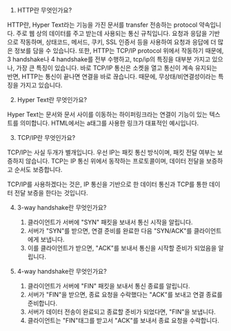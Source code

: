 1. HTTP란 무엇인가요?

HTTP란, Hyper Text라는 기능을 가진 문서를 transfer 전송하는 protocol 약속입니다. 주로 웹 상의 데이터를 주고 받는데 사용되는 통신 규칙입니다. 요청과 응답을 기반으로 작동하며, 상태코드, 메서드, 쿠키, SSL 인증서 등을 사용하여 요청과 응답에 더 많은 정보를 담을 수 있습니다.
또한, HTTP는 TCP/IP protocol 위에서 작동하기 때문에, 3 handshake나 4 handshake를 전부 수행하고, tcp/ip의 특징을 대부분 가지고 있으나, 가장 큰 특징이 있습니다. 바로 TCP/IP 통신은 소켓을 열고 통신이 계속 유지되는 반면, HTTP는 통신이 끝나면 연결을 바로 끊습니다. 때문에, 무상태/비연결성이라는 특징을 가지고 있습니다.

2. Hyper Text란 무엇인가요?

Hyper Text는 문서와 문서 사이를 이동하는 하이퍼링크라는 연결이 기능이 있는 텍스트를 의미합니다. HTML에서는 a태그를 사용한 링크가 대표적인 예시입니다.

3. TCP/IP란 무엇인가요?

TCP/IP는 사실 두개가 별개입니다.
우선 IP는 패킷 통신 방식이며, 패킷 전달 여부는 보증하지 않습니다.
TCP는 IP 통신 위에서 동작하는 프로토콜이며, 데이터 전달을 보증하고 순서도 보증합니다.

TCP/IP를 사용하겠다는 것은, IP 통신을 기반으로 한 데이터 통신과 TCP를 통한 데이터 전달 보증을 한다는 것입니다.

4. 3-way handshake란 무엇인가요?

   1. 클라이언트가 서버에 "SYN" 패킷을 보내서 통신 시작을 알립니다.
   2. 서버가 "SYN"를 받으면, 연결 준비를 완료한 다음 "SYN/ACK"를 클라이언트에게 보냅니다.
   3. 이를 클라이언트가 받으면, "ACK"를 보내서 통신을 시작할 준비가 되었음을 알립니다.

5. 4-way handshake란 무엇인가요?

   1. 클라이언트가 서버에 "FIN" 패킷을 보내서 통신 종료를 알립니다.
   2. 서버가 "FIN"을 받으면, 종료 요청을 수락했다는 "ACK"를 보내고 연결 종료를 준비합니다.
   3. 서버가 데이터 전송이 완료되고 종료할 준비가 되었다면, "FIN"을 보냅니다.
   4. 클라이언트는 "FIN"태그를 받고서 "ACK"를 보내서 종료 요청을 수락합니다.
